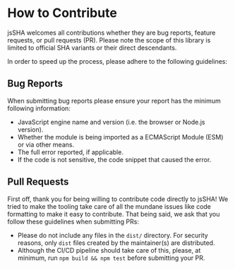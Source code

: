 # How to Contribute

jsSHA welcomes all contributions whether they are bug reports, feature requests,
or pull requests (PR). Please note the scope of this library is limited to
official SHA variants or their direct descendants.

In order to speed up the process, please adhere to the following guidelines:

## Bug Reports

When submitting bug reports please ensure your report has the minimum following
information:

- JavaScript engine name and version (i.e. the browser or Node.js version).
- Whether the module is being imported as a ECMAScript Module (ESM) or via other
  means.
- The full error reported, if applicable.
- If the code is not sensitive, the code snippet that caused the error.

## Pull Requests

First off, thank you for being willing to contribute code directly to jsSHA! We
tried to make the tooling take care of all the mundane issues like code
formatting to make it easy to contribute. That being said, we ask that you
follow these guidelines when submitting PRs:

- Please do not include any files in the `dist/` directory. For security
  reasons, only `dist` files created by the maintainer(s) are distributed.
- Although the CI/CD pipeline should take care of this, please, at minimum, run
  `npm build && npm test` before submitting your PR.
